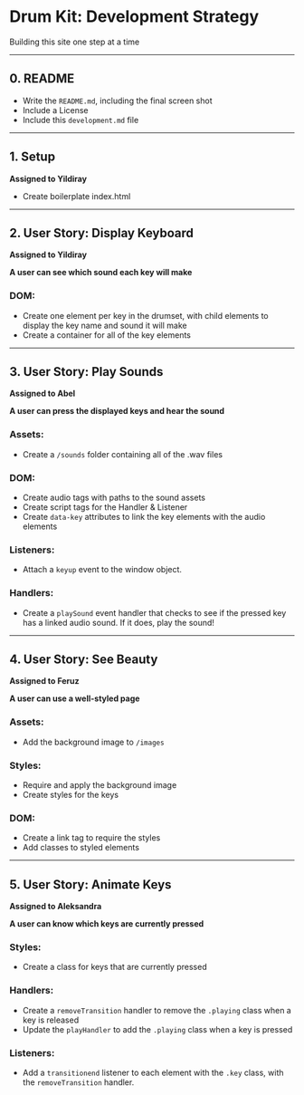 # Drum Kit: Development Strategy

Building this site one step at a time

---

## 0. README

* Write the `README.md`, including the final screen shot
* Include a License
* Include this `development.md` file

---

## 1. Setup

__Assigned to Yildiray__

* Create boilerplate index.html

---

## 2. User Story: Display Keyboard

__Assigned to Yildiray__

__A user can see which sound each key will make__

### DOM:

* Create one element per key in the drumset, with child elements to display the key name and sound it will make
* Create a container for all of the key elements

---

## 3. User Story: Play Sounds

__Assigned to Abel__

__A user can press the displayed keys and hear the sound__

### Assets:

* Create a `/sounds` folder containing all of the .wav files

### DOM:

* Create audio tags with paths to the sound assets
* Create script tags for the Handler & Listener
* Create `data-key` attributes to link the key elements with the audio elements

### Listeners:

* Attach a `keyup` event to the window object.

### Handlers:

* Create a `playSound` event handler that checks to see if the pressed key has a linked audio sound. If it does, play the sound!

---

## 4. User Story: See Beauty

__Assigned to Feruz__

__A user can use a well-styled page__

### Assets:

* Add the background image to  `/images`

### Styles:

* Require and apply the background image
* Create styles for the keys

### DOM:

* Create a link tag to require the styles
* Add classes to styled elements

---

## 5. User Story: Animate Keys

__Assigned to Aleksandra__

__A user can know which keys are currently pressed__

### Styles:

* Create a class for keys that are currently pressed

### Handlers:

* Create a `removeTransition` handler to remove the `.playing` class when a key is released
* Update the `playHandler` to add the `.playing` class when a key is pressed

### Listeners:

* Add a `transitionend` listener to each element with the `.key` class, with the `removeTransition` handler.
